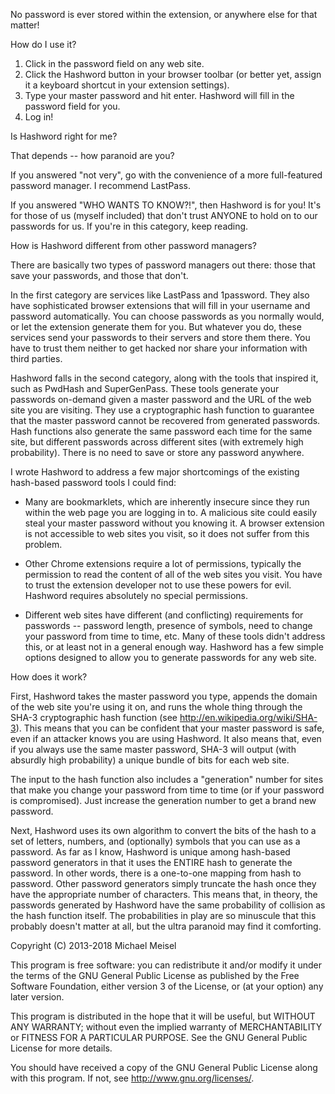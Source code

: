 No password is ever stored within the extension, or anywhere else for that matter!

How do I use it?

1. Click in the password field on any web site.
2. Click the Hashword button in your browser toolbar (or better yet, assign it a keyboard shortcut in your extension settings).
3. Type your master password and hit enter. Hashword will fill in the password field for you.
4. Log in!


Is Hashword right for me?

That depends -- how paranoid are you?

If you answered "not very", go with the convenience of a more full-featured password manager. I recommend LastPass.

If you answered "WHO WANTS TO KNOW?!", then Hashword is for you! It's for those of us (myself included) that don't trust ANYONE to hold on to our passwords for us. If you're in this category, keep reading.


How is Hashword different from other password managers?

There are basically two types of password managers out there: those that save your passwords, and those that don't.

In the first category are services like LastPass and 1password. They also have sophisticated browser extensions that will fill in your username and password automatically. You can choose passwords as you normally would, or let the extension generate them for you. But whatever you do, these services send your passwords to their servers and store them there. You have to trust them neither to get hacked nor share your information with third parties.

Hashword falls in the second category, along with the tools that inspired it, such as PwdHash and SuperGenPass. These tools generate your passwords on-demand given a master password and the URL of the web site you are visiting. They use a cryptographic hash function to guarantee that the master password cannot be recovered from generated passwords. Hash functions also generate the same password each time for the same site, but different passwords across different sites (with extremely high probability). There is no need to save or store any password anywhere.

I wrote Hashword to address a few major shortcomings of the existing hash-based password tools I could find:

- Many are bookmarklets, which are inherently insecure since they run within the web page you are logging in to. A malicious site could easily steal your master password without you knowing it. A browser extension is not accessible to web sites you visit, so it does not suffer from this problem.

- Other Chrome extensions require a lot of permissions, typically the permission to read the content of all of the web sites you visit. You have to trust the extension developer not to use these powers for evil. Hashword requires absolutely no special permissions.

- Different web sites have different (and conflicting) requirements for passwords -- password length, presence of symbols, need to change your password from time to time, etc. Many of these tools didn't address this, or at least not in a general enough way. Hashword has a few simple options designed to allow you to generate passwords for any web site.


How does it work?

First, Hashword takes the master password you type, appends the domain of the web site you're using it on, and runs the whole thing through the SHA-3 cryptographic hash function (see http://en.wikipedia.org/wiki/SHA-3). This means that you can be confident that your master password is safe, even if an attacker knows you are using Hashword. It also means that, even if you always use the same master password, SHA-3 will output (with absurdly high probability) a unique bundle of bits for each web site.

The input to the hash function also includes a "generation" number for sites that make you change your password from time to time (or if your password is compromised). Just increase the generation number to get a brand new password.

Next, Hashword uses its own algorithm to convert the bits of the hash to a set of letters, numbers, and (optionally) symbols that you can use as a password. As far as I know, Hashword is unique among hash-based password generators in that it uses the ENTIRE hash to generate the password. In other words, there is a one-to-one mapping from hash to password. Other password generators simply truncate the hash once they have the appropriate number of characters. This means that, in theory, the passwords generated by Hashword have the same probability of collision as the hash function itself. The probabilities in play are so minuscule that this probably doesn't matter at all, but the ultra paranoid may find it comforting.

Copyright (C) 2013-2018 Michael Meisel

This program is free software: you can redistribute it and/or modify
it under the terms of the GNU General Public License as published by
the Free Software Foundation, either version 3 of the License, or
(at your option) any later version.

This program is distributed in the hope that it will be useful,
but WITHOUT ANY WARRANTY; without even the implied warranty of
MERCHANTABILITY or FITNESS FOR A PARTICULAR PURPOSE.  See the
GNU General Public License for more details.

You should have received a copy of the GNU General Public License
along with this program.  If not, see <http://www.gnu.org/licenses/>.
